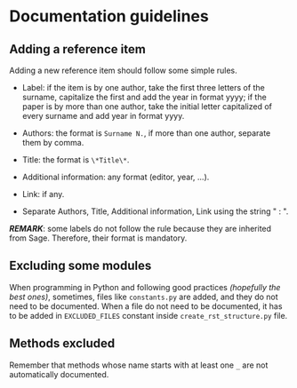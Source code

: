 # Documentation guidelines

## Adding a reference item

Adding a new reference item should follow some simple rules.

* Label: if the item is by one author, take the first three letters of
  the surname, capitalize the first and add the year in format yyyy; if
  the paper is by more than one author, take the initial letter
  capitalized of every surname and add year in format yyyy.

* Authors: the format is `Surname N.`, if more than one author,
  separate them by comma.

* Title: the format is `\*Title\*`.

* Additional information: any format (editor, year, ...).

* Link: if any.

* Separate Authors, Title, Additional information, Link using the
  string " : ".

***REMARK***: some labels do not follow the rule because they are inherited
from Sage. Therefore, their format is mandatory.

## Excluding some modules

When programming in Python and following good practices *(hopefully the best
ones)*, sometimes, files like `constants.py` are added, and they do not need to
be documented. When a file do not need to be documented, it has to be added in 
`EXCLUDED_FILES` constant inside `create_rst_structure.py` file.

## Methods excluded

Remember that methods whose name starts with at least one `_` are not
automatically documented.
